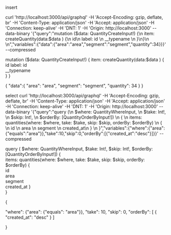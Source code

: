 insert

curl 'http://localhost:3000/api/graphql' -H 'Accept-Encoding: gzip, deflate, br' -H 'Content-Type: application/json' -H 'Accept: application/json' -H 'Connection: keep-alive' -H 'DNT: 1' -H 'Origin: http://localhost:3000' --data-binary '{"query":"mutation ($data: QuantityCreateInput!) {\n  item: createQuantity(data:$data ) {\n    id\n    label: id    \n    __typename  \n  }\n}\n \n","variables":{"data":{"area":"area","segment":"segment","quantity":34}}}' --compressed

mutation ($data: QuantityCreateInput!) {
  item: createQuantity(data:$data ) {
    id
    label: id    
    __typename  
  }
}

{
  "data":{
  	"area": "area",
    "segment": "segment",
    "quantity": 34
	}
}
 

select
curl 'http://localhost:3000/api/graphql' -H 'Accept-Encoding: gzip, deflate, br' -H 'Content-Type: application/json' -H 'Accept: application/json' -H 'Connection: keep-alive' -H 'DNT: 1' -H 'Origin: http://localhost:3000' --data-binary '{"query":"query (\n  $where: QuantityWhereInput, \n  $take: Int!, \n  $skip: Int!, \n  $orderBy: [QuantityOrderByInput!]) \n  {  \n    items: quantities(where: $where, take: $take, skip: $skip, orderBy: $orderBy) \n    {    \n      id    \n      area    \n      segment    \n      created_at\n    }  \n  }","variables":{"where":{"area":{"equals":"area"}},"take":10,"skip":0,"orderBy":[{"created_at":"desc"}]}}' --compressed

query (
  $where: QuantityWhereInput, 
  $take: Int!, 
  $skip: Int!, 
  $orderBy: [QuantityOrderByInput!]) 
  {  
    items: quantities(where: $where, take: $take, skip: $skip, orderBy: $orderBy) 
    {    
      id    
      area    
      segment    
      created_at
    }  
  }

  {

   "where": {"area": {"equals": "area"}},
    "take": 10,
    "skip": 0,
    "orderBy": [
      {
        "created_at": "desc"
      }
    ]

}
